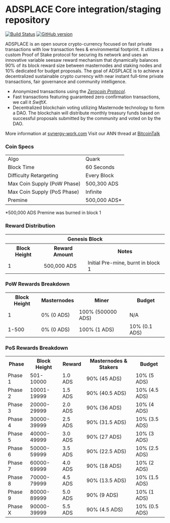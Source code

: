 ADSPLACE Core integration/staging repository
=====================================

[![Build Status](https://travis-ci.org/ADSPLACE-Project/ADSPLACE.svg?branch=master)](https://travis-ci.org/ADSPLACE-Project/ADSPLACE) [![GitHub version](https://badge.fury.io/gh/ADSPLACE-Project%2FADSPLACE.svg)](https://badge.fury.io/gh/ADSPLACE-Project%2FADSPLACE)

ADSPLACE is an open source crypto-currency focused on fast private transactions with low transaction fees & environmental footprint.  It utilizes a custom Proof of Stake protocol for securing its network and uses an innovative variable seesaw reward mechanism that dynamically balances 90% of its block reward size between masternodes and staking nodes and 10% dedicated for budget proposals. The goal of ADSPLACE is to achieve a decentralized sustainable crypto currency with near instant full-time private transactions, fair governance and community intelligence.
- Anonymized transactions using the [_Zerocoin Protocol_](https://adsplace.com/zADS).
- Fast transactions featuring guaranteed zero confirmation transactions, we call it _SwiftX_.
- Decentralized blockchain voting utilizing Masternode technology to form a DAO. The blockchain will distribute monthly treasury funds based on successful proposals submitted by the community and voted on by the DAO.

More information at [synergy-work.com](https://adsplace.com) Visit our ANN thread at [BitcoinTalk](http://www.bitcointalk.org/index.php?topic=1262920)

### Coin Specs
<table>
<tr><td>Algo</td><td>Quark</td></tr>
<tr><td>Block Time</td><td>60 Seconds</td></tr>
<tr><td>Difficulty Retargeting</td><td>Every Block</td></tr>
<tr><td>Max Coin Supply (PoW Phase)</td><td>500,300 ADS</td></tr>
<tr><td>Max Coin Supply (PoS Phase)</td><td>Infinite</td></tr>
<tr><td>Premine</td><td>500,000 ADS*</td></tr>
</table>

*500,000 ADS Premine was burned in block 1

### Reward Distribution

<table>
<th colspan=4>Genesis Block</th>
<tr><th>Block Height</th><th>Reward Amount</th><th>Notes</th></tr>
<tr><td>1</td><td>500,000 ADS</td><td>Initial Pre-mine, burnt in block 1</a></td></tr>
</table>

### PoW Rewards Breakdown

<table>
<th>Block Height</th><th>Masternodes</th><th>Miner</th><th>Budget</th>
<tr><td>1</td><td>0% (0 ADS)</td><td>100% (500000 ADS)</td><td>N/A</td></tr>
<tr><td>1-500</td><td>0% (0 ADS)</td><td>100% (1 ADS)</td><td>10% (0.1 ADS)</td></tr>
</table>

### PoS Rewards Breakdown

<table>
<th>Phase</th><th>Block Height</th><th>Reward</th><th>Masternodes & Stakers</th><th>Budget</th>
<tr><td>Phase 1</td><td>501-10000</td><td>1.0 ADS</td><td>90% (45 ADS)</td><td>10% (5 ADS)</td></tr>
<tr><td>Phase 2</td><td>10001-19999</td><td>1.5 ADS</td><td>90% (40.5 ADS)</td><td>10% (4.5 ADS)</td></tr>
<tr><td>Phase 3</td><td>20000-29999</td><td>2.0 ADS</td><td>90% (36 ADS)</td><td>10% (4 ADS)</td></tr>
<tr><td>Phase 4</td><td>30000-39999</td><td>2.5 ADS</td><td>90% (31.5 ADS)</td><td>10% (3.5 ADS)</td></tr>
<tr><td>Phase 5</td><td>40000-49999</td><td>3.0 ADS</td><td>90% (27 ADS)</td><td>10% (3 ADS)</td></tr>
<tr><td>Phase 6</td><td>50000-59999</td><td>3.5 ADS</td><td>90% (22.5 ADS)</td><td>10% (2.5 ADS)</td></tr>
<tr><td>Phase 7</td><td>60000-69999</td><td>4.0 ADS</td><td>90% (18 ADS)</td><td>10% (2 ADS)</td></tr>
<tr><td>Phase 8</td><td>70000-79999</td><td>4.5 ADS</td><td>90% (13.5 ADS)</td><td>10% (1.5 ADS)</td></tr>
<tr><td>Phase 9</td><td>80000-89999</td><td>5.0 ADS</td><td>90% (9 ADS)</td><td>10% (1 ADS)</td></tr>
<tr><td>Phase X</td><td>90000-39999</td><td>5.5 ADS</td><td>90% (4.5 ADS)</td><td>10% (0.5 ADS)</td></tr>
</table>
